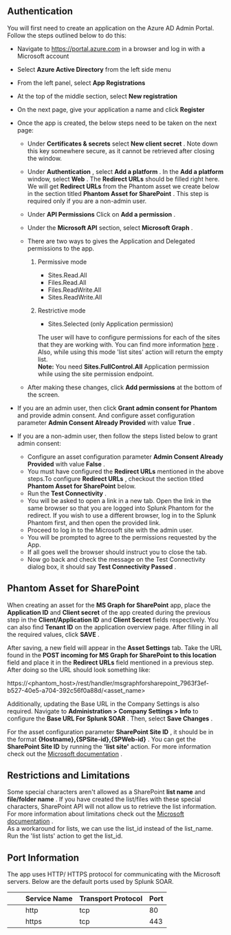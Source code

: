 ## Authentication

You will first need to create an application on the Azure AD Admin Portal. Follow the steps outlined
below to do this:

- Navigate to <https://portal.azure.com> in a browser and log in with a Microsoft account

- Select **Azure Active Directory** from the left side menu

- From the left panel, select **App Registrations**

- At the top of the middle section, select **New registration**

- On the next page, give your application a name and click **Register**

- Once the app is created, the below steps need to be taken on the next page:

  - Under **Certificates & secrets** select **New client secret** . Note down this key somewhere
    secure, as it cannot be retrieved after closing the window.

  - Under **Authentication** , select **Add a platform** . In the **Add a platform** window,
    select **Web** . The **Redirect URLs** should be filled right here. We will get **Redirect
    URLs** from the Phantom asset we create below in the section titled **Phantom Asset for
    SharePoint** . This step is required only if you are a non-admin user.

  - Under **API Permissions** Click on **Add a permission** .

  - Under the **Microsoft API** section, select **Microsoft Graph** .

  - There are two ways to gives the Application and Delegated permissions to the app.

    1. Permissive mode

       - Sites.Read.All
       - Files.Read.All
       - Files.ReadWrite.All
       - Sites.ReadWrite.All

    1. Restrictive mode

       - Sites.Selected (only Application permission)

       The user will have to configure permissions for each of the sites that they are working
       with. You can find more information
       [here](https://devblogs.microsoft.com/microsoft365dev/controlling-app-access-on-specific-sharepoint-site-collections/)
       . Also, while using this mode 'list sites' action will return the empty list.\
       **Note:** You need **Sites.FullControl.All** Application permission while using the site
       permission endpoint.

  - After making these changes, click **Add permissions** at the bottom of the screen.

- If you are an admin user, then click **Grant admin consent for Phantom** and provide admin
  consent. And configure asset configuration parameter **Admin Consent Already Provided** with
  value **True** .

- If you are a non-admin user, then follow the steps listed below to grant admin consent:

  - Configure an asset configuration parameter **Admin Consent Already Provided** with value
    **False** .
  - You must have configured the **Redirect URLs** mentioned in the above steps.To configure
    **Redirect URLs** , checkout the section titled **Phantom Asset for SharePoint** below.
  - Run the **Test Connectivity** .
  - You will be asked to open a link in a new tab. Open the link in the same browser so that you
    are logged into Splunk Phantom for the redirect. If you wish to use a different browser, log
    in to the Splunk Phantom first, and then open the provided link.
  - Proceed to log in to the Microsoft site with the admin user.
  - You will be prompted to agree to the permissions requested by the App.
  - If all goes well the browser should instruct you to close the tab.
  - Now go back and check the message on the Test Connectivity dialog box, it should say **Test
    Connectivity Passed** .

## Phantom Asset for SharePoint

When creating an asset for the **MS Graph for SharePoint** app, place the **Application ID** and
**Client secret** of the app created during the previous step in the **Client/Application ID** and
**Client Secret** fields respectively. You can also find **Tenant ID** on the application overview
page. After filling in all the required values, click **SAVE** .

After saving, a new field will appear in the **Asset Settings** tab. Take the URL found in the
**POST incoming for MS Graph for SharePoint to this location** field and place it in the **Redirect
URLs** field mentioned in a previous step. After doing so the URL should look something like:

https://\<phantom_host>/rest/handler/msgraphforsharepoint_7963f3ef-b527-40e5-a704-392c56f0a88d/\<asset_name>

Additionally, updating the Base URL in the Company Settings is also required. Navigate to
**Administration > Company Settings > Info** to configure the **Base URL For Splunk SOAR** . Then,
select **Save Changes** .

For the asset configuration parameter **SharePoint Site ID** , it should be in the format
**{Hostname},{SPSite-id},{SPWeb-id}** . You can get the **SharePoint Site ID** by running the
**'list site'** action. For more information check out the [Microsoft
documentation](https://docs.microsoft.com/en-us/graph/api/resources/sharepoint?view=graph-rest-1.0#note-for-existing-sharepoint-developers)
.

## Restrictions and Limitations

Some special characters aren't allowed as a SharePoint **list name** and **file/folder name** . If
you have created the list/files with these special characters, SharePoint API will not allow us to
retrieve the list information. For more information about limitations check out the [Microsoft
documentation](https://support.microsoft.com/en-us/kb/905231) .\
As a workaround for lists, we can use the list_id instead of the list_name. Run the 'list lists'
action to get the list_id.

## Port Information

The app uses HTTP/ HTTPS protocol for communicating with the Microsoft servers. Below are the
default ports used by Splunk SOAR.

|         Service Name | Transport Protocol | Port |
|----------------------|--------------------|------|
|         http | tcp | 80 |
|         https | tcp | 443 |
